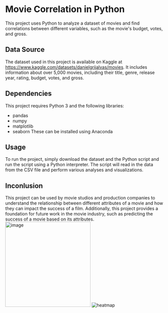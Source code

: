 
# Movie Correlation in Python
This project uses Python to analyze a dataset of movies and find correlations between different variables, such as the movie's budget, votes, and gross.

## Data Source
The dataset used in this project is available on Kaggle at https://www.kaggle.com/datasets/danielgrijalvas/movies. It includes information about over 5,000 movies, including their title, genre, release year, rating, budget, votes, and gross.

## Dependencies
This project requires Python 3 and the following libraries:

- pandas
- numpy
- matplotlib
- seaborn
These can be installed using Anaconda

## Usage
To run the project, simply download the dataset and the Python script and run the script using a Python interpreter. The script will read in the data from the CSV file and perform various analyses and visualizations.

## Inconlusion
This project can be used by movie studios and production companies to understand the relationship between different attributes of a movie and how they can impact the success of a film. Additionally, this project provides a foundation for future work in the movie industry, such as predicting the success of a movie based on its attributes.
<img width="271" alt="image" src="https://user-images.githubusercontent.com/93932176/236475453-350a3a6f-d9b7-49ab-8156-304325eb1202.png">
![heatmap](https://user-images.githubusercontent.com/93932176/236475520-4070a55e-c6c3-4227-872f-8c03c3aee522.png)







